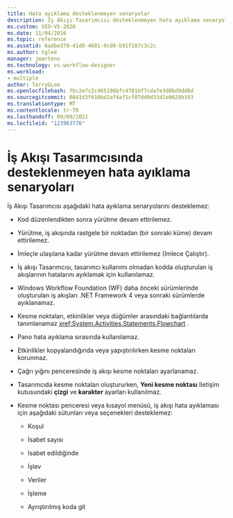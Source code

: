 ```yaml
---
title: Hata ayıklama desteklenmeyen senaryolar
description: İş Akışı Tasarımcısı desteklenmeyen hata ayıklama senaryoları hakkında bilgi edinin, örneğin, "kod düzenlendikten sonra yürütme devam ettirilemez."
ms.custom: SEO-VS-2020
ms.date: 11/04/2016
ms.topic: reference
ms.assetid: 6adbe379-41d0-4681-9cd0-b91f187c3c2c
ms.author: tglee
manager: jmartens
ms.technology: vs-workflow-designer
ms.workload:
- multiple
author: TerryGLee
ms.openlocfilehash: fbc2e7c2c465196bfc4781bf7cda7e3d0bd9dd8d
ms.sourcegitcommit: 0841d3f610bd2af4af1cf07dd9d31d1e0629b193
ms.translationtype: MT
ms.contentlocale: tr-TR
ms.lasthandoff: 09/09/2021
ms.locfileid: "123963776"
---
```

# <a name="unsupported-debugging-scenarios-in-the-workflow-designer"></a>İş Akışı Tasarımcısında desteklenmeyen hata ayıklama senaryoları

İş Akışı Tasarımcısı aşağıdaki hata ayıklama senaryolarını desteklemez:

- Kod düzenlendikten sonra yürütme devam ettirilemez.

- Yürütme, iş akışında rastgele bir noktadan (bir sonraki küme) devam ettirilemez.

- İmleçle ulaşılana kadar yürütme devam ettirilemez (Imlece Çalıştır).

- İş akışı Tasarımcısı, tasarımcı kullanımı olmadan kodda oluşturulan iş akışlarının hatalarını ayıklamak için kullanılamaz.

- Windows Workflow Foundation (WF) daha önceki sürümlerinde oluşturulan iş akışları .NET Framework 4 veya sonraki sürümlerde ayıklanamaz.

- Kesme noktaları, etkinlikler veya düğümler arasındaki bağlantılarda tanımlanamaz <xref:System.Activities.Statements.Flowchart> .

- Pano hata ayıklama sırasında kullanılamaz.

- Etkinlikler kopyalandığında veya yapıştırılırken kesme noktaları korunmaz.

- Çağrı yığını penceresinde iş akışı kesme noktaları ayarlanamaz.

- Tasarımcıda kesme noktaları oluştururken, **Yeni kesme noktası** Iletişim kutusundaki **çizgi** ve **karakter** ayarları kullanılmaz.

- Kesme noktası penceresi veya kısayol menüsü, iş akışı hata ayıklaması için aşağıdaki sütunları veya seçenekleri desteklemez:

  - Koşul

  - İsabet sayısı

  - Isabet edildiğinde

  - İşlev

  - Veriler

  - İşleme

  - Ayrıştırılmış koda git
